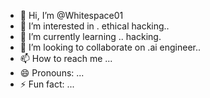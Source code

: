 - 👋 Hi, I’m @Whitespace01
- 👀 I’m interested in . ethical hacking..
- 🌱 I’m currently learning .. hacking.
- 💞️ I’m looking to collaborate on .ai engineer..
- 📫 How to reach me ...
- 😄 Pronouns: ...
- ⚡ Fun fact: ...

<!---
Whitespace01/Whitespace01 is a ✨ special ✨ repository because its `README.md` (this file) appears on your GitHub profile.
You can click the Preview link to take a look at your changes.
--->
